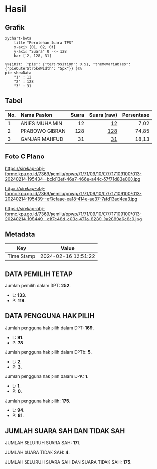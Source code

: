 # Hasil

## Grafik

```mermaid
xychart-beta
    title "Perolehan Suara TPS"
    x-axis [01, 02, 03]
    y-axis "Suara" 0 --> 128
    bar [12, 128, 31]
```

```mermaid
%%{init: {"pie": {"textPosition": 0.5}, "themeVariables": {"pieOuterStrokeWidth": "5px"}} }%%
pie showData
    "1" : 12
    "2" : 128
    "3" : 31
```

## Tabel

| No. | Nama Paslon    | Suara | Suara (raw) | Persentase |
|:--- |:-------------- | -----:| -----------:| ----------:|
| 1   | ANIES MUHAIMIN | 12    | [12][p-1]   | 7,02       |
| 2   | PRABOWO GIBRAN | 128   | [128][p-2]  | 74,85      |
| 3   | GANJAR MAHFUD  | 31    | [31][p-3]   | 18,13      |


[p-1]: https://github.com/gigit-pemilu/pemilu-2024-71-sulawesi-utara/blob/main/pilpres/hitung-suara/sub/71-sulawesi-utara/sub/71-kota-manado/sub/09-malalayang/sub/1007-malalayang-dua/sub/013-tps/sub/paslon-1.txt
[p-2]: https://github.com/gigit-pemilu/pemilu-2024-71-sulawesi-utara/blob/main/pilpres/hitung-suara/sub/71-sulawesi-utara/sub/71-kota-manado/sub/09-malalayang/sub/1007-malalayang-dua/sub/013-tps/sub/paslon-2.txt
[p-3]: https://github.com/gigit-pemilu/pemilu-2024-71-sulawesi-utara/blob/main/pilpres/hitung-suara/sub/71-sulawesi-utara/sub/71-kota-manado/sub/09-malalayang/sub/1007-malalayang-dua/sub/013-tps/sub/paslon-3.txt

## Foto C Plano

https://sirekap-obj-formc.kpu.go.id/7369/pemilu/ppwp/71/71/09/10/07/7171091007013-20240214-195434--bc1d13ef-46a7-466e-a44c-57f71d83e000.jpg

https://sirekap-obj-formc.kpu.go.id/7369/pemilu/ppwp/71/71/09/10/07/7171091007013-20240214-195439--ef3cfaae-ea18-414e-ae37-7afd13ad4ea3.jpg

https://sirekap-obj-formc.kpu.go.id/7369/pemilu/ppwp/71/71/09/10/07/7171091007013-20240214-195449--e1f7e48d-e03c-471a-8239-9a2889a6e8e9.jpg


## Metadata

| Key        | Value               |
| ---------- | ------------------- |
| Time Stamp | 2024-02-16 12:51:22 |


## DATA PEMILIH TETAP

Jumlah pemilih dalam DPT: **252**.
 * L: **133**.
 * P: **119**.

## DATA PENGGUNA HAK PILIH

Jumlah pengguna hak pilih dalam DPT: **169**.
 * L: **91**.
 * P: **78**.

Jumlah pengguna hak pilih dalam DPTb: **5**.
 * L: **2**.
 * P: **3**.

Jumlah pengguna hak pilih dalam DPK: **1**.
 * L: **1**.
 * P: **0**.

Jumlah pengguna hak pilih: **175**.
 * L: **94**.
 * P: **81**.

## JUMLAH SUARA SAH DAN TIDAK SAH

JUMLAH SELURUH SUARA SAH: **171**.

JUMLAH SUARA TIDAK SAH: **4**.

JUMLAH SELURUH SUARA SAH DAN SUARA TIDAK SAH: **175**.


